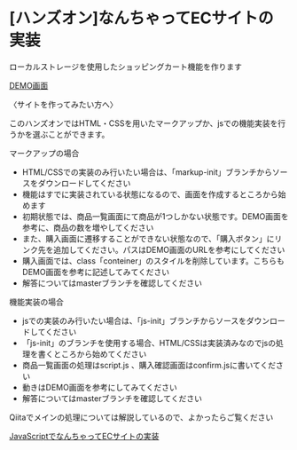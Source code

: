 # [ハンズオン]なんちゃってECサイトの実装

ローカルストレージを使用したショッピングカート機能を作ります

[DEMO画面](http://118.27.27.78/ec_sample/index.html)

〈サイトを作ってみたい方へ〉

このハンズオンではHTML・CSSを用いたマークアップか、jsでの機能実装を行うかを選ぶことができます。

マークアップの場合
- HTML/CSSでの実装のみ行いたい場合は、「markup-init」ブランチからソースをダウンロードしてください
- 機能はすでに実装されている状態になるので、画面を作成するところから始めます
- 初期状態では、商品一覧画面にて商品が1つしかない状態です。DEMO画面を参考に、商品の数を増やしてください
- また、購入画面に遷移することができない状態なので、「購入ボタン」にリンク先を追加してください。パスはDEMO画面のURLを参考にしてください
- 購入画面では、class「conteiner」のスタイルを削除しています。こちらもDEMO画面を参考に記述してみてください
- 解答についてはmasterブランチを確認してください

機能実装の場合
- jsでの実装のみ行いたい場合は、「js-init」ブランチからソースをダウンロードしてください
- 「js-init」のブランチを使用する場合、HTML/CSSは実装済みなのでjsの処理を書くところから始めてください
- 商品一覧画面の処理はscript.js 、購入確認画面はconfirm.jsに書いてください
- 動きはDEMO画面を参考にしてみてください
- 解答についてはmasterブランチを確認してください

Qiitaでメインの処理については解説しているので、よかったらご覧ください

[JavaScriptでなんちゃってECサイトの実装](https://qiita.com/SuenagaRyoko/items/3f9f0deb5233225ea3c1)
